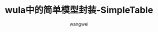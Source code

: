 ---
title: 'wula中的简单模型封装-SimpleTable'
layout: 'default'

doctitle: '简单模型'
level: 'level3'
parent: 'db'
order: 3
author: 'wangwei'
---